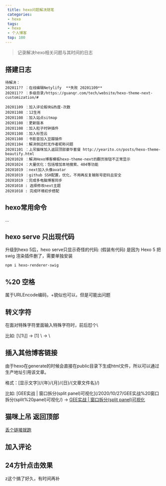 ```yaml
---
 title: hexo问题解决随笔
 categories: 
 - hexo
 tags:
 - hexo
 - 个人博客
 top: 100
---
```

>记录解决hexo相关问题与其时间的日志

<!--less-->

## 搭建日志

	待解决：
	202011?? ：在线编辑Netylify  **失败 20201109**
	202011?? ：多级目录/https://guanqr.com/tech/website/hexo-theme-next-customization/#
	
	20201109 ：加入评论板块&热度-次数
	20201108 ：12生肖
	20201108 ：加入站点sitmap
	20201108 ：更新版本
	20201108 ：加入粒子时钟插件
	20201108 ：加入标签云
	20201108 ：书影音加入豆瓣插件
	20201104 ：解决侧边栏无作者昵称问题
	20201101 ：上吊猫咪加入返回顶部豪华套餐 http://yearito.cn/posts/hexo-theme-beautify.html
	20201028 ：解决Hexo博客模板hexo-theme-next的翻页按钮不正常显示
	20201024 ：大量优化：包括增加本地搜索、404等功能
	20201019 ：next加入头像avatar
	20201019 ：github SSH配置，优化，不用再反复输账号密码且安全
	20201019 ：完成多电脑博客同步
	20201018 : 选择修改next主题
	20201018 : 完成环境初步搭配
	
[>_<]:
	注释

## hexo常用命令
...


## hexo serve 只出现代码

升级到hexo 5后，hexo serve只显示奇怪的代码:
(假装有代码)
是因为 Hexo 5 把 swig 渲染插件删了，需要单独安装
```
npm i hexo-renderer-swig
```


## %20 空格
属于URLEncode编码，+貌似也可以，但是可能出问题

## 转义字符
在面对特殊字符里面输入特殊字符时，前后怼个\

比如:
[\\[1\\]] -> [1]
\\ -> \


## 插入其他博客链接
由于hexo在generate的时候会直接在public目录下生成html文件，所以可以通过生产地址引用该文章。

格式：\[显示文字\](/{年}/{月}/{日}/{文章文件名}/)

比如:
\[GEE实战 | 窗口拆分(split panel)可视化\](/2020/10/27/GEE实战%20窗口拆分(split%20panel)可视化/) -> [GEE实战 | 窗口拆分(split panel)可视化](/2020/10/27/GEE实战%20窗口拆分(split%20panel)可视化/)

## 猫咪上吊 返回顶部
[丢个链接就跑](http://yearito.cn/posts/hexo-theme-beautify.html)

## 加入评论

## 24方针点击效果
z这个搞了好久，有时间再补
